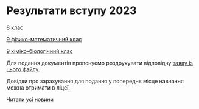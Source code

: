 # Результати вступу 2023

[8 клас](/files/blog/вступ-до-ліцею-2023/вступ-у-8-клас-2023.pdf)

[9 фізико-математичний клас](/files/blog/вступ-до-ліцею-2023/вступ-у-9-ф-м-клас-2023.pdf)

[9 хіміко-біологічний клас](/files/blog/вступ-до-ліцею-2023/вступ-у-9-х-б-клас-2023.pdf)

Для подання документів пропонуємо роздрукувати відповідну [заяву із цього файлу](/files/blog/вступ-до-ліцею-2023/заява-на-вступ.doc).

Довідки про зарахування для подання у попереднє місце навчання можна отримати в ліцеї.



[Читати усі новини](/news)

